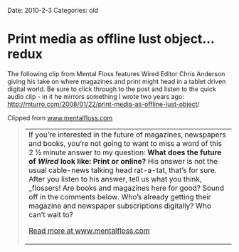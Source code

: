 Date: 2010-2-3
Categories: old

# Print media as offline lust object… redux

<div class="Clog_Commentary_Wrap">
<div class="Clog_Post_Text">

The following clip from Mental Floss features Wired Editor Chris Anderson giving his take on where magazines and print might head in a tablet driven digital world. Be sure to click through to the post and listen to the quick audio clip - in it he mirrors something I wrote two years ago: <a rel="nofollow" href="http://mturro.com/2008/01/22/print-media-as-offline-lust-object">http://mturro.com/2008/01/22/print-media-as-offline-lust-object</a>/

</div>
</div>
<div class="Clog_Content_Outer"><!-- BEGIN_CLOG_CONTENT ID: reload CLOGS.CLIPMARKS.COM -->
<div class="Clog_Top_Wrap">
<div class="Clog_Source_First"><span>Clipped from <a title="http://www.mentalfloss.com/blogs/archives/46448" rel="clipsource" href="http://www.mentalfloss.com/blogs/archives/46448">www.mentalfloss.com</a></span></div>
</div>
<div class="Clog_Middle_Wrap">
<blockquote class="Clog_Content_Item" cite="http://www.mentalfloss.com/blogs/archives/46448">
<table cellspacing="0" cellpadding="0">
<tbody>
<tr>
<td>If you’re interested in the future of magazines, newspapers and books, you’re not going to want to miss a word of this 2 ½ minute answer to my question: <strong>What does the future of <em>Wired</em> look like: Print or online? </strong>His answer is not the usual cable-news talking head rat-a-tat, that’s for sure. After you listen to his answer, tell us what you think, _flossers! Are books and magazines here for good? Sound off in the comments below. Who’s already getting their magazine and newspaper subscriptions digitally? Who can’t wait to?

<span class="Clog_Source_Button"><a title="http://www.mentalfloss.com/blogs/archives/46448" rel="clipsource" href="http://www.mentalfloss.com/blogs/archives/46448">Read more at www.mentalfloss.com</a></span></td>
</tr>
</tbody>
</table>
</blockquote>
</div>
<div class="Clog_Bottom_Wrap"></div>
</div>
